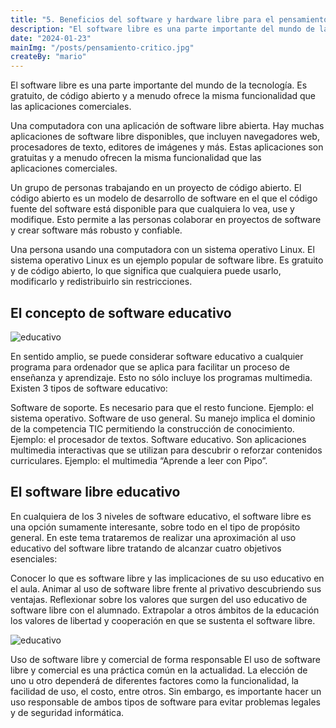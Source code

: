 ```yaml
---
title: "5. Beneficios del software y hardware libre para el pensamiento crítico. "
description: "El software libre es una parte importante del mundo de la tecnología. Es gratuito, de código abierto y a menudo ofrece la misma funcionalidad que las aplicaciones comerciales.."
date: "2024-01-23"
mainImg: "/posts/pensamiento-critico.jpg"
createBy: "mario"
---
```


El software libre es una parte importante del mundo de la tecnología. Es gratuito, de código abierto y a menudo ofrece la misma funcionalidad que las aplicaciones comerciales.

Una computadora con una aplicación de software libre abierta. Hay muchas aplicaciones de software libre disponibles, que incluyen navegadores web, procesadores de texto, editores de imágenes y más. Estas aplicaciones son gratuitas y a menudo ofrecen la misma funcionalidad que las aplicaciones comerciales.

Un grupo de personas trabajando en un proyecto de código abierto. El código abierto es un modelo de desarrollo de software en el que el código fuente del software está disponible para que cualquiera lo vea, use y modifique. Esto permite a las personas colaborar en proyectos de software y crear software más robusto y confiable.

Una persona usando una computadora con un sistema operativo Linux. El sistema operativo Linux es un ejemplo popular de software libre. Es gratuito y de código abierto, lo que significa que cualquiera puede usarlo, modificarlo y redistribuirlo sin restricciones.

## El concepto de software educativo

![educativo](/images/educativo2.jpg)

En sentido amplio, se puede considerar software educativo a cualquier programa para ordenador que se aplica para facilitar un proceso de enseñanza y aprendizaje. Esto no sólo incluye los programas multimedia. Existen 3 tipos de software educativo:

Software de soporte. Es necesario para que el resto funcione. Ejemplo: el sistema operativo.
Software de uso general. Su manejo implica el dominio de la competencia TIC permitiendo la construcción de conocimiento. Ejemplo: el procesador de textos.
Software educativo. Son aplicaciones multimedia interactivas que se utilizan para descubrir o reforzar contenidos curriculares. Ejemplo: el multimedia “Aprende a leer con Pipo”.

## El software libre educativo

En cualquiera de los 3 niveles de software educativo, el software libre es una opción sumamente interesante, sobre todo en el tipo de propósito general. En este tema trataremos de realizar una aproximación al uso educativo del software libre tratando de alcanzar cuatro objetivos esenciales:

Conocer lo que es software libre y las implicaciones de su uso educativo en el aula.
Animar al uso de software libre frente al privativo descubriendo sus ventajas.
Reflexionar sobre los valores que surgen del uso educativo de software libre con el alumnado.
Extrapolar a otros ámbitos de la educación los valores de libertad y cooperación en que se sustenta el software libre.

![educativo](/images/educativo.jpg)

Uso de software libre y comercial de forma responsable
El uso de software libre y comercial es una práctica común en la actualidad. La elección de uno u otro dependerá de diferentes factores como la funcionalidad, la facilidad de uso, el costo, entre otros. Sin embargo, es importante hacer un uso responsable de ambos tipos de software para evitar problemas legales y de seguridad informática.

